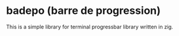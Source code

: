 # badepo (barre de progression)
This is a simple library for terminal progressbar library written in zig.

